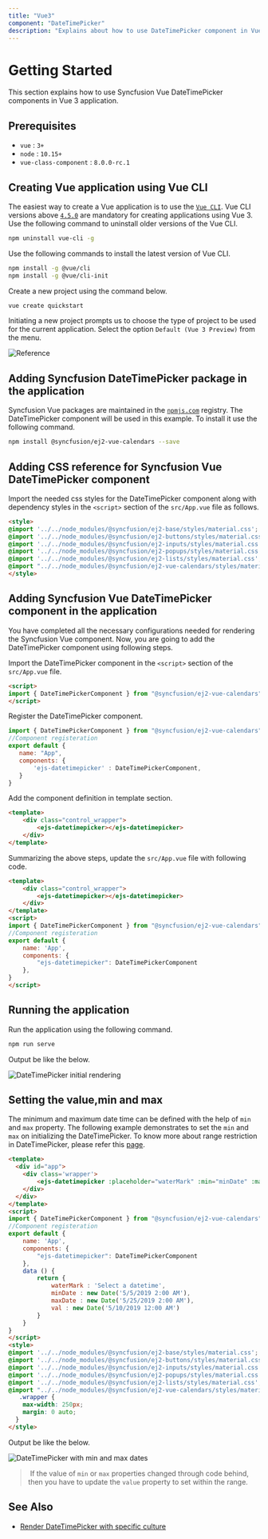 ```yaml
---
title: "Vue3"
component: "DateTimePicker"
description: "Explains about how to use DateTimePicker component in Vue 3 application."
---
```


# Getting Started

This section explains how to use Syncfusion Vue DateTimePicker components in Vue 3 application.

## Prerequisites

* `vue` : `3+`
* `node` : `10.15+`
* `vue-class-component` : `8.0.0-rc.1`

## Creating Vue application using Vue CLI

The easiest way to create a Vue application is to use the [`Vue CLI`](https://github.com/vuejs/vue-cli). Vue CLI versions above [`4.5.0`](https://v3.vuejs.org/guide/migration/introduction.html#vue-cli) are mandatory for creating applications using Vue 3. Use the following command to uninstall older versions of the Vue CLI.

```bash
npm uninstall vue-cli -g
```

Use the following commands to install the latest version of Vue CLI.

```bash
npm install -g @vue/cli
npm install -g @vue/cli-init
```

Create a new project using the command below.

```bash
vue create quickstart
```

Initiating a new project prompts us to choose the type of project to be used for the current application. Select the option `Default (Vue 3 Preview)` from the menu.

![Reference](./images/vue3-terminal.png)

## Adding Syncfusion DateTimePicker package in the application

 Syncfusion Vue packages are maintained in the [`npmjs.com`](https://www.npmjs.com/~syncfusionorg) registry.
The DateTimePicker component will be used in this example. To install it use the following command.

```bash
npm install @syncfusion/ej2-vue-calendars --save
```

## Adding CSS reference for Syncfusion Vue DateTimePicker component

Import the needed css styles for the DateTimePicker component along with dependency styles in the `<script>` section of the `src/App.vue` file as follows.

```html
<style>
@import '../../node_modules/@syncfusion/ej2-base/styles/material.css';
@import '../../node_modules/@syncfusion/ej2-buttons/styles/material.css';
@import '../../node_modules/@syncfusion/ej2-inputs/styles/material.css';
@import '../../node_modules/@syncfusion/ej2-popups/styles/material.css';
@import '../../node_modules/@syncfusion/ej2-lists/styles/material.css';
@import "../../node_modules/@syncfusion/ej2-vue-calendars/styles/material.css";
</style>
```

## Adding Syncfusion Vue DateTimePicker component in the application

You have completed all the necessary configurations needed for rendering the Syncfusion Vue component. Now, you are going to add the DateTimePicker component using following steps.

Import the DateTimePicker component in the `<script>` section of the `src/App.vue` file.

```html
<script>
import { DateTimePickerComponent } from "@syncfusion/ej2-vue-calendars";
</script>
```

Register the DateTimePicker component.

 ```js
import { DateTimePickerComponent } from "@syncfusion/ej2-vue-calendars";
//Component registeration
export default {
    name: "App",
    components: {
        'ejs-datetimepicker' : DateTimePickerComponent,
    }
}
```

Add the component definition in template section.

```html
<template>
    <div class="control_wrapper">
        <ejs-datetimepicker></ejs-datetimepicker>
    </div>
</template>
```

Summarizing the above steps, update the `src/App.vue` file with following code.

```html
<template>
    <div class="control_wrapper">
        <ejs-datetimepicker></ejs-datetimepicker>
    </div>
</template>
<script>
import { DateTimePickerComponent } from "@syncfusion/ej2-vue-calendars";
//Component registeration
export default {
    name: 'App',
    components: {
        "ejs-datetimepicker": DateTimePickerComponent
    },
}
</script>
```

## Running the application

Run the application using the following command.

```bash
npm run serve
```

Output be like the below.

![DateTimePicker initial rendering](./images/datetime.png)

## Setting the value,min and max

The minimum and maximum date time can be defined with the help of `min` and `max` property.
The following example demonstrates to set the `min` and `max` on initializing the
DateTimePicker. To know more about range restriction in DateTimePicker, please refer this [page](./date-time-range).

```html
<template>
  <div id="app">
    <div class='wrapper'>
        <ejs-datetimepicker :placeholder="waterMark" :min="minDate" :max="maxDate"  :value="val"></ejs-datetimepicker>
    </div>
  </div>
</template>
<script>
import { DateTimePickerComponent } from "@syncfusion/ej2-vue-calendars";
//Component registeration
export default {
    name: 'App',
    components: {
        "ejs-datetimepicker": DateTimePickerComponent
    },
    data () {
        return {
            waterMark : 'Select a datetime',
            minDate : new Date('5/5/2019 2:00 AM'),
            maxDate : new Date('5/25/2019 2:00 AM'),
            val : new Date('5/10/2019 12:00 AM')
        }
    }
}
</script>
<style>
@import '../../node_modules/@syncfusion/ej2-base/styles/material.css';
@import '../../node_modules/@syncfusion/ej2-buttons/styles/material.css';
@import '../../node_modules/@syncfusion/ej2-inputs/styles/material.css';
@import '../../node_modules/@syncfusion/ej2-popups/styles/material.css';
@import '../../node_modules/@syncfusion/ej2-lists/styles/material.css';
@import "../../node_modules/@syncfusion/ej2-vue-calendars/styles/material.css";
   .wrapper {
    max-width: 250px;
    margin: 0 auto;
  }
</style>
```

Output be like the below.

![DateTimePicker with min and max dates](./images/range.png)

> If the value of `min` or `max` properties
changed through code behind, then you have to
update the `value` property to set within the
range.

## See Also

* [Render DateTimePicker with specific culture](./globalization)
